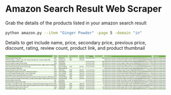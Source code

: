 # Amazon Search Result Web Scraper

Grab the details of the products listed in your amazon search result

```bash
python amazon.py --item "Ginger Powder" -page 5 -domain "in"
```

Details to get include name, price, secondary price, previous price, discount, rating, review count, product link, and product thumbnail

![Screenshot](img/Screenshot.PNG)


